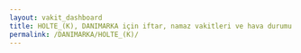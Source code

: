 ```yaml
---
layout: vakit_dashboard
title: HOLTE_(K), DANIMARKA için iftar, namaz vakitleri ve hava durumu - ilçe/eyalet seç
permalink: /DANIMARKA/HOLTE_(K)/
---
```


<script type="text/javascript">
  var GLOBAL_COUNTRY = 'DANIMARKA';
  var GLOBAL_CITY = 'HOLTE_(K)';
  var GLOBAL_STATE = '';
  var lat = 72;
  var lon = 21;
</script>
